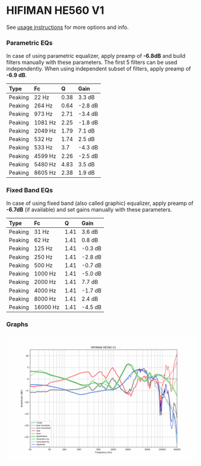 # HIFIMAN HE560 V1
See [usage instructions](https://github.com/jaakkopasanen/AutoEq#usage) for more options and info.

### Parametric EQs
In case of using parametric equalizer, apply preamp of **-6.8dB** and build filters manually
with these parameters. The first 5 filters can be used independently.
When using independent subset of filters, apply preamp of **-6.9 dB**.

| Type    | Fc      |    Q | Gain    |
|:--------|:--------|:-----|:--------|
| Peaking | 22 Hz   | 0.38 | 3.3 dB  |
| Peaking | 264 Hz  | 0.64 | -2.8 dB |
| Peaking | 973 Hz  | 2.71 | -3.4 dB |
| Peaking | 1081 Hz | 2.25 | -1.8 dB |
| Peaking | 2049 Hz | 1.79 | 7.1 dB  |
| Peaking | 532 Hz  | 1.74 | 2.5 dB  |
| Peaking | 533 Hz  | 3.7  | -4.3 dB |
| Peaking | 4599 Hz | 2.26 | -2.5 dB |
| Peaking | 5480 Hz | 4.83 | 3.5 dB  |
| Peaking | 8605 Hz | 2.38 | 1.9 dB  |

### Fixed Band EQs
In case of using fixed band (also called graphic) equalizer, apply preamp of **-6.7dB**
(if available) and set gains manually with these parameters.

| Type    | Fc       |    Q | Gain    |
|:--------|:---------|:-----|:--------|
| Peaking | 31 Hz    | 1.41 | 3.6 dB  |
| Peaking | 62 Hz    | 1.41 | 0.8 dB  |
| Peaking | 125 Hz   | 1.41 | -0.3 dB |
| Peaking | 250 Hz   | 1.41 | -2.8 dB |
| Peaking | 500 Hz   | 1.41 | -0.7 dB |
| Peaking | 1000 Hz  | 1.41 | -5.0 dB |
| Peaking | 2000 Hz  | 1.41 | 7.7 dB  |
| Peaking | 4000 Hz  | 1.41 | -1.7 dB |
| Peaking | 8000 Hz  | 1.41 | 2.4 dB  |
| Peaking | 16000 Hz | 1.41 | -4.5 dB |

### Graphs
![](./HIFIMAN%20HE560%20V1.png)